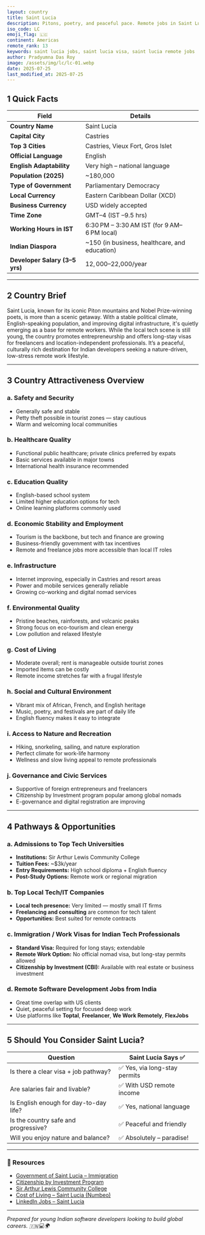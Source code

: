 ```yaml
---
layout: country
title: Saint Lucia
description: Pitons, poetry, and peaceful pace. Remote jobs in Saint Lucia. Trilp AI curated info. Indians in Saint Lucia.
iso_code: LC
emoji_flag: 🇱🇨
continent: Americas
remote_rank: 13
keywords: saint lucia jobs, saint lucia visa, saint lucia remote jobs
author: Pradyumna Das Roy
image: /assets/img/lc/lc-01.webp
date: 2025-07-25
last_modified_at: 2025-07-25
---
```


## 1 Quick Facts

| Field                          | Details                                       |
| ------------------------------ | --------------------------------------------- |
| **Country Name**               | Saint Lucia                                   |
| **Capital City**               | Castries                                      |
| **Top 3 Cities**               | Castries, Vieux Fort, Gros Islet              |
| **Official Language**          | English                                       |
| **English Adaptability**       | Very high – national language                 |
| **Population (2025)**          | ~180,000                                      |
| **Type of Government**         | Parliamentary Democracy                       |
| **Local Currency**             | Eastern Caribbean Dollar (XCD)                |
| **Business Currency**          | USD widely accepted                           |
| **Time Zone**                  | GMT–4 (IST –9.5 hrs)                          |
| **Working Hours in IST**       | 6:30 PM – 3:30 AM IST (for 9 AM–6 PM local)   |
| **Indian Diaspora**            | ~150 (in business, healthcare, and education) |
| **Developer Salary (3–5 yrs)** | $12,000–$22,000/year                          |

---

## 2 Country Brief

Saint Lucia, known for its iconic Piton mountains and Nobel Prize-winning poets, is more than a scenic getaway. With a stable political climate, English-speaking population, and improving digital infrastructure, it's quietly emerging as a base for remote workers. While the local tech scene is still young, the country promotes entrepreneurship and offers long-stay visas for freelancers and location-independent professionals. It’s a peaceful, culturally rich destination for Indian developers seeking a nature-driven, low-stress remote work lifestyle.

---

## 3 Country Attractiveness Overview

### a. Safety and Security

- Generally safe and stable
- Petty theft possible in tourist zones — stay cautious
- Warm and welcoming local communities

### b. Healthcare Quality

- Functional public healthcare; private clinics preferred by expats
- Basic services available in major towns
- International health insurance recommended

### c. Education Quality

- English-based school system
- Limited higher education options for tech
- Online learning platforms commonly used

### d. Economic Stability and Employment

- Tourism is the backbone, but tech and finance are growing
- Business-friendly government with tax incentives
- Remote and freelance jobs more accessible than local IT roles

### e. Infrastructure

- Internet improving, especially in Castries and resort areas
- Power and mobile services generally reliable
- Growing co-working and digital nomad services

### f. Environmental Quality

- Pristine beaches, rainforests, and volcanic peaks
- Strong focus on eco-tourism and clean energy
- Low pollution and relaxed lifestyle

### g. Cost of Living

- Moderate overall; rent is manageable outside tourist zones
- Imported items can be costly
- Remote income stretches far with a frugal lifestyle

### h. Social and Cultural Environment

- Vibrant mix of African, French, and English heritage
- Music, poetry, and festivals are part of daily life
- English fluency makes it easy to integrate

### i. Access to Nature and Recreation

- Hiking, snorkeling, sailing, and nature exploration
- Perfect climate for work-life harmony
- Wellness and slow living appeal to remote professionals

### j. Governance and Civic Services

- Supportive of foreign entrepreneurs and freelancers
- Citizenship by Investment program popular among global nomads
- E-governance and digital registration are improving

---

## 4 Pathways & Opportunities

### a. Admissions to Top Tech Universities

- **Institutions:** Sir Arthur Lewis Community College
- **Tuition Fees:** ~$3k/year
- **Entry Requirements:** High school diploma + English fluency
- **Post-Study Options:** Remote work or regional migration

### b. Top Local Tech/IT Companies

- **Local tech presence:** Very limited — mostly small IT firms
- **Freelancing and consulting** are common for tech talent
- **Opportunities:** Best suited for remote contracts

### c. Immigration / Work Visas for Indian Tech Professionals

- **Standard Visa:** Required for long stays; extendable
- **Remote Work Option:** No official nomad visa, but long-stay permits allowed
- **Citizenship by Investment (CBI):** Available with real estate or business investment

### d. Remote Software Development Jobs from India

- Great time overlap with US clients
- Quiet, peaceful setting for focused deep work
- Use platforms like **Toptal**, **Freelancer**, **We Work Remotely**, **FlexJobs**

---

## 5 Should You Consider Saint Lucia?

| Question                               | Saint Lucia Says ✅           |
| -------------------------------------- | ----------------------------- |
| Is there a clear visa + job pathway?   | ✅ Yes, via long-stay permits |
| Are salaries fair and livable?         | ✅ With USD remote income     |
| Is English enough for day-to-day life? | ✅ Yes, national language     |
| Is the country safe and progressive?   | ✅ Peaceful and friendly      |
| Will you enjoy nature and balance?     | ✅ Absolutely – paradise!     |

---

### 🔗 Resources

- [Government of Saint Lucia – Immigration](https://www.govt.lc/)
- [Citizenship by Investment Program](https://www.cipsaintlucia.com/)
- [Sir Arthur Lewis Community College](https://www.salcc.edu.lc/)
- [Cost of Living – Saint Lucia (Numbeo)](https://www.numbeo.com/cost-of-living/in/Castries)
- [LinkedIn Jobs – Saint Lucia](https://www.linkedin.com/jobs/search/?location=Saint%20Lucia)

---

_Prepared for young Indian software developers looking to build global careers. 🇮🇳💻🌍_
